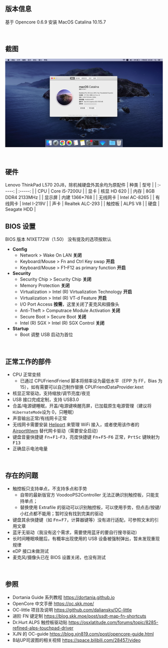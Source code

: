 ## 版本信息
基于 Opencore 0.6.9 安装 MacOS Catalina 10.15.7 

<br />

## 截图
![screenshot](https://raw.githubusercontent.com/leomenrex/Hackintosh-ThinkPad-L570/main/screenshot1.png)

<br />

## 硬件
Lenovo ThinkPad L570 20J8，除机械硬盘外其余均为原配件
| 种类 | 型号 |
| :-----: | :-----: |
| CPU | Core i5-7200U |
| 显卡 | 核显 HD 620 |
| 内存 | 8GB DDR4 2133MHz |
| 显示屏 | 内建 1366*768 |
| 无线网卡 | Intel AC-8265 |
| 有线网卡 | Intel I-219V |
| 声卡 | Realtek ALC-293 |
| 触控板 | ALPS V8 |
| 硬盘 | Seagate HDD |
<br />

## BIOS 设置
BIOS 版本 N1XET72W（1.50）
没有提及的选项按默认
+ **Config**
    + Network > Wake On LAN **关闭**
    + Keyboard/Mouse > Fn and Ctrl Key swap **开启**
    + Keyboard/Mouse > F1–F12 as primary function **开启**
+ **Security**
    + Security Chip > Security Chip **关闭**
    + Memory Protection **关闭**
    + Virtualization > Intel (R) Virtualization Technology **开启**
    + Virtualization > Intel (R) VT-d Feature **开启**
    + I/O Port Access **按需**，这里关闭了麦克风和摄像头
    + Anti-Theft > Computrace Module Activation **关闭**
    + Secure Boot > Secure Boot **关闭**
    + Intel (R) SGX > Intel (R) SGX Control **关闭**
+ **Startup**
    + Boot 调整 USB 启动为首位
<br />

## 正常工作的部件
+ CPU 正常变频
    + 已通过 CPUFriendFriend 脚本将频率设为最低水平（EPP 为 FF，Bias 为 15），如有需要可以自己制作替换 CPUFriendDataProvider.kext
+ 核显正常驱动，支持缩放/调节亮度/夜览
+ USB 接口完成定制，支持 USB3.0
+ 合盖/电源键睡眠，开盖/电源键唤醒亮屏，已加载原生电源管理（建议将`HibernateMode`设为 0，只睡眠）
+ 声音输出正常/有线网卡正常
+ 无线网卡需要安装 [Heliport](https://github.com/OpenIntelWireless/HeliPort) 来管理 WiFi 接入，或者使用该作者的 [AirportItlwm](https://docs.oiw.workers.dev/itlwm/Installation.html#airportitlwm) 替代网卡驱动（需要安全启动）
+ 键盘音量快捷键 <kbd>Fn</kbd>+<kbd>F1</kbd>-<kbd>F3</kbd>，亮度快捷键 <kbd>Fn</kbd>+<kbd>F5</kbd>-<kbd>F6</kbd> 正常，<kbd>PrtSc</kbd> 键映射为 <kbd>F13</kbd>
+ 正确显示电池电量
<br />

## 存在的问题
+ 触控板只支持单点，不支持多点和手势
    + 自带的最新版官方 VoodooPS2Controller 无法正确识别触控板，只能支持单点；
    + 替换使用 Extrafile 的驱动可以识别触控板，可以使用手势，但点击/按键/小红点都不能用；暂时没有找到完美的驱动
+ 键盘其余快捷键（如 <kbd>Fn</kbd>+<kbd>F7</kbd>，计算器键等）没有进行适配，可参照文末的引用文章
+ 蓝牙无驱动（我没有这个需求，需要使用蓝牙的要自行搜寻驱动）
+ 长时间睡眠唤醒后，有概率出现使用的 USB 设备被强制弹出，暂未发现重现规律
+ eDP 接口未做测试
+ 麦克风/摄像头已在 BIOS 设置关闭，也没有测试
<br />

## 参照
+ Dortania Guide 系列教程 https://dortania.github.io
+ OpenCore 中文手册 https://oc.skk.moe/
+ OC-little 项目及说明 https://github.com/daliansky/OC-little
+ 进阶 FN 键定制 https://blog.skk.moe/post/ssdt-map-fn-shortcuts
+ Dr.Hurt ALPS 触控板驱动贴 https://osxlatitude.com/forums/topic/8285-refined-alps-touchpad-driver
+ XJN 的 OC-guide https://blog.xjn819.com/post/opencore-guide.html
+ B站UP司波图的相关视频 https://space.bilibili.com/28457/video
